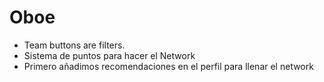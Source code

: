 # Oboe

- Team buttons are filters.
- Sistema de puntos para hacer el Network
- Primero añadimos recomendaciones en el perfil para llenar el network

